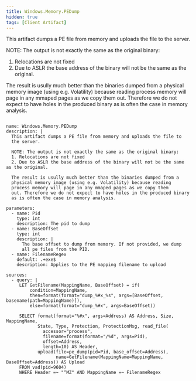 ```yaml
---
title: Windows.Memory.PEDump
hidden: true
tags: [Client Artifact]
---
```


This artifact dumps a PE file from memory and uploads the file to
the server.

NOTE: The output is not exactly the same as the original binary:
1. Relocations are not fixed
2. Due to ASLR the base address of the binary will not be the same as the original.

The result is usully much better than the binaries dumped from a
physical memory image (using e.g. Volatility) because reading
process memory will page in any mmaped pages as we copy them
out. Therefore we do not expect to have holes in the produced binary
as is often the case in memory analysis.


<pre><code class="language-yaml">
name: Windows.Memory.PEDump
description: |
  This artifact dumps a PE file from memory and uploads the file to
  the server.

  NOTE: The output is not exactly the same as the original binary:
  1. Relocations are not fixed
  2. Due to ASLR the base address of the binary will not be the same as the original.

  The result is usully much better than the binaries dumped from a
  physical memory image (using e.g. Volatility) because reading
  process memory will page in any mmaped pages as we copy them
  out. Therefore we do not expect to have holes in the produced binary
  as is often the case in memory analysis.

parameters:
  - name: Pid
    type: int
    description: The pid to dump
  - name: BaseOffset
    type: int
    description: |
      The base offset to dump from memory. If not provided, we dump
      all pe files from the PID.
  - name: FilenameRegex
    default: .+exe$
    description: Applies to the PE mapping filename to upload

sources:
  - query: |
     LET GetFilename(MappingName, BaseOffset) = if(
         condition=MappingName,
         then=format(format=&quot;dump_%#x_%s&quot;, args=[BaseOffset, basename(path=MappingName)]),
         else=format(format=&quot;dump_%#x&quot;, args=BaseOffset))

     SELECT format(format=&quot;%#x&quot;, args=Address) AS Address, Size, MappingName,
            State, Type, Protection, ProtectionMsg, read_file(
              accessor=&quot;process&quot;,
              filename=format(format=&quot;/%d&quot;, args=Pid),
              offset=Address,
              length=10) AS Header,
            upload(file=pe_dump(pid=Pid, base_offset=Address),
                   name=GetFilename(MappingName=MappingName, BaseOffset=Address)) AS Upload
     FROM vad(pid=9604)
     WHERE Header =~ &quot;^MZ&quot; AND MappingName =~ FilenameRegex

</code></pre>

